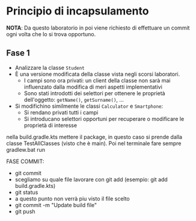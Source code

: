 # Principio di incapsulamento

**NOTA**: Da questo laboratorio in poi viene richiesto di effettuare un commit ogni volta che lo si trova opportuno.

## Fase 1

* Analizzare la classe `Student`
* È una versione modificata della classe vista negli scorsi laboratori.
    - I campi sono ora privati: un client della classe non sarà mai influenzato dalla modifica di meri aspetti implementativi
    - Sono stati introdotti dei selettori per ottenere le proprietà dell'oggetto: `getName()`, `getSurname()`, ...
* Si modifichino similmente le classi `Calculator` e `Smartphone`:
    - Si rendano privati tutti i campi
    - Si introducano selettori opportuni per recuperare o modificare le proprietà di interesse

nella build.gradle.kts mettere il package, in questo caso si prende dalla classe TestAllClasses (visto che è main). Poi nel terminale fare sempre gradlew.bat run

FASE COMMIT:
- git commit
- scegliamo su quale file lavorare con git add (esempio: git add build.gradle.kts)
- git status
- a questo punto non verrà piu visto il file  scelto
- git commit -m "Update build file"
- git push